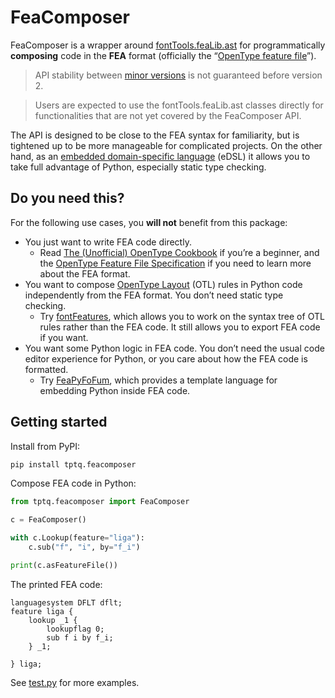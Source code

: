 # FeaComposer

FeaComposer is a wrapper around [fontTools.feaLib.ast](https://github.com/fonttools/fonttools/blob/main/Lib/fontTools/feaLib/ast.py) for programmatically **composing** code in the **FEA** format (officially the “[OpenType feature file](https://adobe-type-tools.github.io/afdko/OpenTypeFeatureFileSpecification.html)”).

> API stability between [minor versions](https://semver.org) is not guaranteed before version 2.

> Users are expected to use the fontTools.feaLib.ast classes directly for functionalities that are not yet covered by the FeaComposer API.

The API is designed to be close to the FEA syntax for familiarity, but is tightened up to be more manageable for complicated projects. On the other hand, as an [embedded domain-specific language](https://en.wikipedia.org/wiki/Domain-specific_language) (eDSL) it allows you to take full advantage of Python, especially static type checking.

## Do you need this?

For the following use cases, you **will not** benefit from this package:

- You just want to write FEA code directly.
  - Read [The (Unofficial) OpenType Cookbook](https://opentypecookbook.com) if you’re a beginner, and the [OpenType Feature File Specification](https://adobe-type-tools.github.io/afdko/OpenTypeFeatureFileSpecification.html) if you need to learn more about the FEA format.
- You want to compose [OpenType Layout](https://learn.microsoft.com/en-us/typography/opentype/spec/ttochap1) (OTL) rules in Python code independently from the FEA format. You don’t need static type checking.
  - Try [fontFeatures](https://github.com/simoncozens/fontFeatures), which allows you to work on the syntax tree of OTL rules rather than the FEA code. It still allows you to export FEA code if you want.
- You want some Python logic in FEA code. You don’t need the usual code editor experience for Python, or you care about how the FEA code is formatted.
  - Try [FeaPyFoFum](https://github.com/typesupply/feaPyFoFum), which provides a template language for embedding Python inside FEA code.

## Getting started

Install from PyPI:

```sh
pip install tptq.feacomposer
```

Compose FEA code in Python:

```py
from tptq.feacomposer import FeaComposer

c = FeaComposer()

with c.Lookup(feature="liga"):
    c.sub("f", "i", by="f_i")

print(c.asFeatureFile())
```

The printed FEA code:

```fea
languagesystem DFLT dflt;
feature liga {
    lookup _1 {
        lookupflag 0;
        sub f i by f_i;
    } _1;

} liga;
```

See [test.py](https://github.com/typotheque/feacomposer/blob/main/test.py) for more examples.
